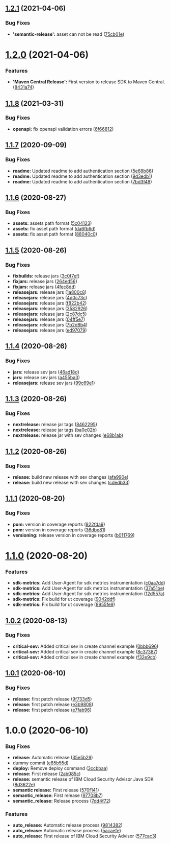 ## [1.2.1](https://github.com/ibm-cloud-security/security-advisor-sdk-java/compare/1.2.0...1.2.1) (2021-04-06)


### Bug Fixes

* **'semantic-release':** asset can not be read ([75cb01e](https://github.com/ibm-cloud-security/security-advisor-sdk-java/commit/75cb01e0f7eda6185e6f6b4b4a8ed6700bae79fb))

# [1.2.0](https://github.com/ibm-cloud-security/security-advisor-sdk-java/compare/1.1.8...1.2.0) (2021-04-06)


### Features

* **'Maven Central Release':** First version to release SDK to Maven Central. ([8431a74](https://github.com/ibm-cloud-security/security-advisor-sdk-java/commit/8431a74ad488e7f34bd6c4a677f62227c4dc0d24))

## [1.1.8](https://github.com/ibm-cloud-security/security-advisor-sdk-java/compare/1.1.7...1.1.8) (2021-03-31)


### Bug Fixes

* **openapi:** fix openapi validation errors ([6f66812](https://github.com/ibm-cloud-security/security-advisor-sdk-java/commit/6f6681268c4028b7ba0b560acc2d8d9237773fc4))

## [1.1.7](https://github.com/ibm-cloud-security/security-advisor-sdk-java/compare/1.1.6...1.1.7) (2020-09-09)


### Bug Fixes

* **readme:** Updated readme to add authentication section ([5e68b86](https://github.com/ibm-cloud-security/security-advisor-sdk-java/commit/5e68b8644f51fc8dc53910106d79a4212305a165))
* **readme:** Updated readme to add authentication section ([9d3edb1](https://github.com/ibm-cloud-security/security-advisor-sdk-java/commit/9d3edb1f207d5200f31aecbd13f4f9f0a89d6ea7))
* **readme:** Updated readme to add authentication section ([7bd3f48](https://github.com/ibm-cloud-security/security-advisor-sdk-java/commit/7bd3f48ac437f2a28897f4c72fe5b43cc7e7fe33))

## [1.1.6](https://github.com/ibm-cloud-security/security-advisor-sdk-java/compare/1.1.5...1.1.6) (2020-08-27)


### Bug Fixes

* **assets:** assets path format ([5c04123](https://github.com/ibm-cloud-security/security-advisor-sdk-java/commit/5c04123166d6b3b3d8f92b2fb6034fedd66dd111))
* **assets:** fix asset path format ([da6fb6d](https://github.com/ibm-cloud-security/security-advisor-sdk-java/commit/da6fb6d01e7e563d7de01ba6e242dc786dcc3662))
* **assets:** fix asset path format ([88040c0](https://github.com/ibm-cloud-security/security-advisor-sdk-java/commit/88040c0a6f16fd60902758c4acd4b7211fa42ceb))

## [1.1.5](https://github.com/ibm-cloud-security/security-advisor-sdk-java/compare/1.1.4...1.1.5) (2020-08-26)


### Bug Fixes

* **fixbuilds:** release jars ([3c0f7ef](https://github.com/ibm-cloud-security/security-advisor-sdk-java/commit/3c0f7ef0867c744565e13842219b4e88f3c636fb))
* **fixjars:** release jars ([264ed56](https://github.com/ibm-cloud-security/security-advisor-sdk-java/commit/264ed569687a382e2911953f22d469c74a16924e))
* **fixjars:** release jars ([4fec8dd](https://github.com/ibm-cloud-security/security-advisor-sdk-java/commit/4fec8dd46f64b5cb26828e2b902166edd549d478))
* **releasejars:** release jars ([1a800c8](https://github.com/ibm-cloud-security/security-advisor-sdk-java/commit/1a800c8770524bd502e65e93a427c60a70255e37))
* **releasejars:** release jars ([4d0c73c](https://github.com/ibm-cloud-security/security-advisor-sdk-java/commit/4d0c73c7be6ac4b5274b615bde2e108aba055445))
* **releasejars:** release jars ([f822b42](https://github.com/ibm-cloud-security/security-advisor-sdk-java/commit/f822b422a593f3f50fdbe57e4d46a651270679f3))
* **releasejars:** release jars ([3582926](https://github.com/ibm-cloud-security/security-advisor-sdk-java/commit/3582926aaf11848e3a84ad1bf559f22e3275fd9b))
* **releasejars:** release jars ([2c87dc5](https://github.com/ibm-cloud-security/security-advisor-sdk-java/commit/2c87dc5a75657a21640409823ee01688f3141ac0))
* **releasejars:** release jars ([04ff5e7](https://github.com/ibm-cloud-security/security-advisor-sdk-java/commit/04ff5e7eda26c1499cc89d0f6d84f636cbda79ed))
* **releasejars:** release jars ([7b2d8b4](https://github.com/ibm-cloud-security/security-advisor-sdk-java/commit/7b2d8b4b4737ded729da2e29cbc303cfe81e9fb4))
* **releasejars:** release jars ([ed97079](https://github.com/ibm-cloud-security/security-advisor-sdk-java/commit/ed9707902871cd3bca9920ca6a369be903763a69))

## [1.1.4](https://github.com/ibm-cloud-security/security-advisor-sdk-java/compare/1.1.3...1.1.4) (2020-08-26)


### Bug Fixes

* **jars:** release sev jars ([46ad18d](https://github.com/ibm-cloud-security/security-advisor-sdk-java/commit/46ad18d4b934379a2ab5598d6b21a484d586ee77))
* **jars:** release sev jars ([a455ba3](https://github.com/ibm-cloud-security/security-advisor-sdk-java/commit/a455ba38de3b0d49b6af0a796e47cac9beb029c0))
* **releasejars:** release sev jars ([99c69e1](https://github.com/ibm-cloud-security/security-advisor-sdk-java/commit/99c69e19518a36119b1f2178f2e522bf4c3da327))

## [1.1.3](https://github.com/ibm-cloud-security/security-advisor-sdk-java/compare/1.1.2...1.1.3) (2020-08-26)


### Bug Fixes

* **nextrelease:** release jar tags ([8462295](https://github.com/ibm-cloud-security/security-advisor-sdk-java/commit/84622955ef05c878d9770191310bdbc4e03639a5))
* **nextrelease:** release jar tags ([ba0e02b](https://github.com/ibm-cloud-security/security-advisor-sdk-java/commit/ba0e02bae1477ebb0347f9eae86c087323b3acaf))
* **nextrelease:** release jar with sev changes ([e68b1ab](https://github.com/ibm-cloud-security/security-advisor-sdk-java/commit/e68b1aba71e5f39fd4f768d1faa78b9fe9fb6b5a))

## [1.1.2](https://github.com/ibm-cloud-security/security-advisor-sdk-java/compare/1.1.1...1.1.2) (2020-08-26)


### Bug Fixes

* **release:** build new release with sev changes ([afa990e](https://github.com/ibm-cloud-security/security-advisor-sdk-java/commit/afa990ea4b7944444a5271ee2e24ce007b825a96))
* **release:** build new release with sev changes ([cdedb33](https://github.com/ibm-cloud-security/security-advisor-sdk-java/commit/cdedb33a2f0a33546b99a7c180697a0fcd6ed118))

## [1.1.1](https://github.com/ibm-cloud-security/security-advisor-sdk-java/compare/1.1.0...1.1.1) (2020-08-20)


### Bug Fixes

* **pom:** version in coverage reports ([822fda9](https://github.com/ibm-cloud-security/security-advisor-sdk-java/commit/822fda978178d7f4fe160bd8e2f264a4d0e523f3))
* **pom:** version in coverage reports ([36dbe81](https://github.com/ibm-cloud-security/security-advisor-sdk-java/commit/36dbe8160429884652e941c3a2357e32dd7dedd0))
* **versioning:** release version in coverage reports ([b011769](https://github.com/ibm-cloud-security/security-advisor-sdk-java/commit/b011769af054954cba1618ca7596f360c39748f5))

# [1.1.0](https://github.com/ibm-cloud-security/security-advisor-sdk-java/compare/1.0.2...1.1.0) (2020-08-20)


### Features

* **sdk-metrics:** Add User-Agent for sdk metrics instrumentation ([c0aa7dd](https://github.com/ibm-cloud-security/security-advisor-sdk-java/commit/c0aa7ddeb1e51d6a1b80a97bce856dd17c4de376))
* **sdk-metrics:** Add User-Agent for sdk metrics instrumentation ([37a51be](https://github.com/ibm-cloud-security/security-advisor-sdk-java/commit/37a51bef748b4a6afe9e140cc2447a728fe9a07c))
* **sdk-metrics:** Add User-Agent for sdk metrics instrumentation ([12d557a](https://github.com/ibm-cloud-security/security-advisor-sdk-java/commit/12d557a0d9afa268744512145b8ec8aa8ae71bfa))
* **sdk-metrics:** Fix build for ut coverage ([9042ddf](https://github.com/ibm-cloud-security/security-advisor-sdk-java/commit/9042ddfe00da80cc11831d64cb8437801f34846e))
* **sdk-metrics:** Fix build for ut coverage ([8955fe9](https://github.com/ibm-cloud-security/security-advisor-sdk-java/commit/8955fe91f14e7eb793ad2917d5ba7801d562d818))

## [1.0.2](https://github.com/ibm-cloud-security/security-advisor-sdk-java/compare/1.0.1...1.0.2) (2020-08-13)


### Bug Fixes

* **critical-sev:** Added critical sev in create channel example ([0bbb696](https://github.com/ibm-cloud-security/security-advisor-sdk-java/commit/0bbb69666dd5f6789e98a28a32b8f998d90c900d))
* **critical-sev:** Added critical sev in create channel example ([8c37387](https://github.com/ibm-cloud-security/security-advisor-sdk-java/commit/8c373873b9ba1826acfe7c22237c4aabb80e444e))
* **critical-sev:** Added critical sev in create channel example ([f32e9cb](https://github.com/ibm-cloud-security/security-advisor-sdk-java/commit/f32e9cbf81dac5dd6ed9292f820a25364199aa6d))

## [1.0.1](https://github.com/ibm-cloud-security/security-advisor-sdk-java/compare/1.0.0...1.0.1) (2020-06-10)


### Bug Fixes

* **release:** first patch release ([9f733d5](https://github.com/ibm-cloud-security/security-advisor-sdk-java/commit/9f733d546d7902cf263e524fb9da41972a83f201))
* **release:** first patch release ([e3b9808](https://github.com/ibm-cloud-security/security-advisor-sdk-java/commit/e3b9808017b0c2836ceebeb7638726d7f31bf0a7))
* **release:** first patch release ([e7fab96](https://github.com/ibm-cloud-security/security-advisor-sdk-java/commit/e7fab96b5b65c8f4f30ecba394a384f19f91e830))

# 1.0.0 (2020-06-10)


### Bug Fixes

* **release:** Automatic release ([35e5b29](https://github.com/ibm-cloud-security/security-advisor-sdk-java/commit/35e5b2993e9936e447f1ebd9b581d03c4f7b8265))
* dummy commit ([e85b55d](https://github.com/ibm-cloud-security/security-advisor-sdk-java/commit/e85b55dc1f1b34985821d315dd5227daa28ec5d3))
* **deploy:**  Remove deploy command ([3ccbbaa](https://github.com/ibm-cloud-security/security-advisor-sdk-java/commit/3ccbbaa57234bb653cfb64040524ce922b3a840f))
* **release:** First release ([2ab085c](https://github.com/ibm-cloud-security/security-advisor-sdk-java/commit/2ab085c6d69af551c4f32dc004e9fc3d34e8b162))
* **release:** semantic release of IBM Cloud Security Advisor Java SDK ([8d3622e](https://github.com/ibm-cloud-security/security-advisor-sdk-java/commit/8d3622e0cc5b283566343e34f1ff1d909057a6e6))
* **semantic release:** First release ([570f141](https://github.com/ibm-cloud-security/security-advisor-sdk-java/commit/570f141dd71888bb931fd98349f9a18b218875ab))
* **semantic_release:**  First release ([97708b7](https://github.com/ibm-cloud-security/security-advisor-sdk-java/commit/97708b77aec4b28691e3bff66a28d8194f847b72))
* **semantic_release:**  Release process ([7dd4f72](https://github.com/ibm-cloud-security/security-advisor-sdk-java/commit/7dd4f7246b1e9e569039e92e08b32a616eb4b017))


### Features

* **auto_release:** Automatic release process ([9814382](https://github.com/ibm-cloud-security/security-advisor-sdk-java/commit/98143825de51b1bfe7089270aa9d1ec7d43c57ef))
* **auto_release:** Automatic release process ([5acaefe](https://github.com/ibm-cloud-security/security-advisor-sdk-java/commit/5acaefeeefbc309e8149624e7d5cce9c9fad69ea))
* **auto_release:** First release of IBM Cloud Security Advisor ([577cac3](https://github.com/ibm-cloud-security/security-advisor-sdk-java/commit/577cac39b070d384e670d01135be411da72d514f))
